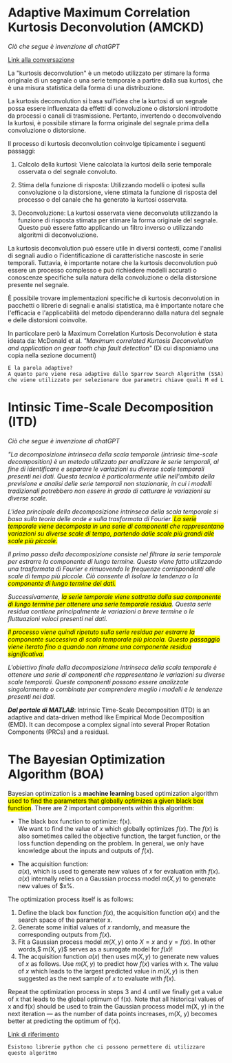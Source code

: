 # Adaptive Maximum Correlation Kurtosis Deconvolution (AMCKD) 
*Ciò che segue è invenzione di chatGPT* 

<a href="https://chat.openai.com/share/7fb2ce92-1112-4faa-b712-6306edace401">Link alla conversazione</a>

La "kurtosis deconvolution" è un metodo utilizzato per stimare la forma originale di un segnale o una serie temporale a partire dalla sua kurtosi, che è una misura statistica della forma di una distribuzione.

La kurtosis deconvolution si basa sull'idea che la kurtosi di un segnale possa essere influenzata da effetti di convoluzione o distorsioni introdotte da processi o canali di trasmissione. Pertanto, invertendo o deconvolvendo la kurtosi, è possibile stimare la forma originale del segnale prima della convoluzione o distorsione.

Il processo di kurtosis deconvolution coinvolge tipicamente i seguenti passaggi:

1. Calcolo della kurtosi: Viene calcolata la kurtosi della serie temporale osservata o del segnale convoluto.

2. Stima della funzione di risposta: Utilizzando modelli o ipotesi sulla convoluzione o la distorsione, viene stimata la funzione di risposta del processo o del canale che ha generato la kurtosi osservata.

3. Deconvoluzione: La kurtosi osservata viene deconvoluta utilizzando la funzione di risposta stimata per stimare la forma originale del segnale. Questo può essere fatto applicando un filtro inverso o utilizzando algoritmi di deconvoluzione.

La kurtosis deconvolution può essere utile in diversi contesti, come l'analisi di segnali audio o l'identificazione di caratteristiche nascoste in serie temporali. Tuttavia, è importante notare che la kurtosis deconvolution può essere un processo complesso e può richiedere modelli accurati o conoscenze specifiche sulla natura della convoluzione o della distorsione presente nel segnale.

È possibile trovare implementazioni specifiche di kurtosis deconvolution in pacchetti o librerie di segnali e analisi statistica, ma è importante notare che l'efficacia e l'applicabilità del metodo dipenderanno dalla natura del segnale e delle distorsioni coinvolte.

In particolare però la Maximum Correlation Kurtosis Deconvolution è stata ideata da:
McDonald et al. *"Maximum correlated Kurtosis Deconvolution and application on gear tooth chip fault detection"* (Di cui disponiamo una copia nella sezione documenti)

    E la parola adaptive? 
    A quanto pare viene resa adaptive dallo Sparrow Search Algorithm (SSA) 
    che viene utilizzato per selezionare due parametri chiave quali M ed L

# Intinsic Time-Scale Decomposition (ITD)
*Ciò che segue è invenzione di chatGPT* 

*"La decomposizione intrinseca della scala temporale (intrinsic time-scale decomposition) è un metodo utilizzato per analizzare le serie temporali, al fine di identificare e separare le variazioni su diverse scale temporali presenti nei dati. Questa tecnica è particolarmente utile nell'ambito della previsione e analisi delle serie temporali non stazionarie, in cui i modelli tradizionali potrebbero non essere in grado di catturare le variazioni su diverse scale.*

*L'idea principale della decomposizione intrinseca della scala temporale si basa sulla teoria delle onde e sulla trasformata di Fourier.<mark> La serie temporale viene decomposta in una serie di componenti che rappresentano variazioni su diverse scale di tempo, partendo dalle scale più grandi alle scale più piccole.</mark>*

*Il primo passo della decomposizione consiste nel filtrare la serie temporale per estrarre la componente di lungo termine. Questo viene fatto utilizzando una trasformata di Fourier e rimuovendo le frequenze corrispondenti alle scale di tempo più piccole. Ciò consente di isolare la tendenza o la <mark>componente di lungo termine dei dati.*

*Successivamente, <mark>la serie temporale viene sottratta dalla sua componente di lungo termine per ottenere una serie temporale residua</mark>. Questa serie residua contiene principalmente le variazioni a breve termine o le fluttuazioni veloci presenti nei dati.*

*<mark>Il processo viene quindi ripetuto sulla serie residua per estrarre la componente successiva di scala temporale più piccola. Questo passaggio viene iterato fino a quando non rimane una componente residua significativa.*

*L'obiettivo finale della decomposizione intrinseca della scala temporale è ottenere una serie di componenti che rappresentano le variazioni su diverse scale temporali. Queste componenti possono essere analizzate singolarmente o combinate per comprendere meglio i modelli e le tendenze presenti nei dati.*

***Dal portale di MATLAB***: 
Intrinsic Time-Scale Decomposition (ITD) is an adaptive and data-driven method like Empirical Mode Decomposition (EMD). It can decompose a complex signal into several Proper Rotation Components (PRCs) and a residual. 


# The Bayesian Optimization Algorithm (BOA)

Bayesian optimization is a **machine learning** based optimization algorithm <mark>used to find the parameters that globally optimizes a given black box function</mark>. There are 2 important components within this algorithm:

* The black box function to optimize: f(x).<br>
We want to find the value of $x$ which globally optimizes $f(x)$. The $f(x)$ is also sometimes called the objective function, the target function, or the loss function depending on the problem. In general, we only have knowledge about the inputs and outputs of $f(x)$.

* The acquisition function: <br>
$a(x)$, which is used to generate new values of $x$ for evaluation with $f(x)$. $a(x)$ internally relies on a Gaussian process model $m(X, y)$ to generate new values of $x%.

The optimization process itself is as follows:

1. Define the black box function $f(x)$, the acquisition function $a(x)$ and the search space of the parameter x.
2. Generate some initial values of $x$ randomly, and measure the corresponding outputs from $f(x)$.
3. Fit a Gaussian process model $m(X, y)$ onto $X = x$ and $y = f(x)$. In other words,$ m(X, y)$ serves as a surrogate model for $f(x)$!
4. The acquisition function $a(x)$ then uses $m(X, y)$ to generate new values of $x$ as follows. Use $m(X, y)$ to predict how $f(x)$ varies with $x$. The value of $x$ which leads to the largest predicted value in $m(X, y)$ is then suggested as the next sample of $x$ to evaluate with $f(x)$.

Repeat the optimization process in steps 3 and 4 until we finally get a value of x that leads to the global optimum of f(x). Note that all historical values of x and f(x) should be used to train the Gaussian process model m(X, y) in the next iteration — as the number of data points increases, m(X, y) becomes better at predicting the optimum of f(x).

<a href ="https://towardsdatascience.com/bayesian-optimization-with-python-85c66df711ec">Link di riferimento</a>

    Esistono librerie python che ci possono permettere di utilizzare questo algoritmo

